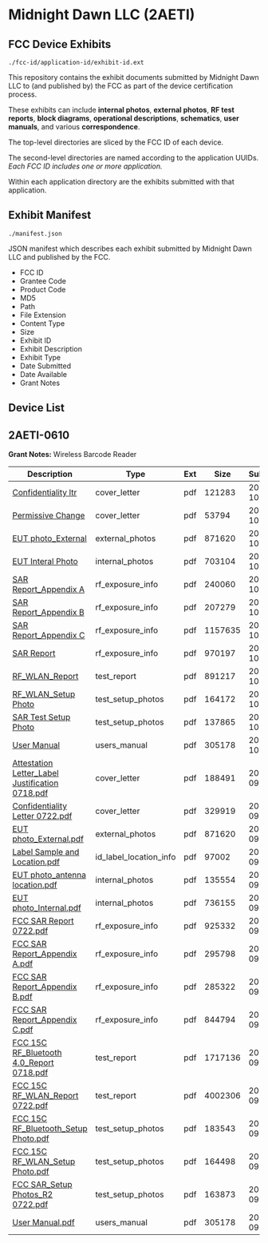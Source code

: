 # Midnight Dawn LLC (2AETI)
## FCC Device Exhibits

```
./fcc-id/application-id/exhibit-id.ext
```

This repository contains the exhibit documents submitted by Midnight Dawn LLC to (and published by) the FCC as part of the device certification process.

These exhibits can include **internal photos**, **external photos**, **RF test reports**, **block diagrams**, **operational descriptions**, **schematics**, **user manuals**, and various **correspondence**.

The top-level directories are sliced by the FCC ID of each device.

The second-level directories are named according to the application UUIDs. *Each FCC ID includes one or more application.*

Within each application directory are the exhibits submitted with that application. 

## Exhibit Manifest

```
./manifest.json
```

JSON manifest which describes each exhibit submitted by Midnight Dawn LLC and published by the FCC.

- FCC ID
- Grantee Code
- Product Code
- MD5
- Path
- File Extension
- Content Type
- Size
- Exhibit ID
- Exhibit Description
- Exhibit Type
- Date Submitted
- Date Available
- Grant Notes

## Device List
## 2AETI-0610
**Grant Notes:** Wireless Barcode Reader

| Description | Type | Ext | Size | Submitted | Available |
| ----------- | ---- | --- | ---- | --------- | --------- |
| [Confidentiality ltr](2AETI-0610/941fa7d029a2af1c9d34fcdc3bd74c29/3161409.pdf) | cover_letter | pdf | 121283 | 2016-10-12 | 2016-10-12 |
| [Permissive Change](2AETI-0610/941fa7d029a2af1c9d34fcdc3bd74c29/3161410.pdf) | cover_letter | pdf | 53794 | 2016-10-12 | 2016-10-12 |
| [EUT photo_External](2AETI-0610/941fa7d029a2af1c9d34fcdc3bd74c29/3131912.pdf) | external_photos | pdf | 871620 | 2016-10-12 | 2017-04-10 |
| [EUT Interal Photo](2AETI-0610/941fa7d029a2af1c9d34fcdc3bd74c29/3161399.pdf) | internal_photos | pdf | 703104 | 2016-10-12 | 2017-04-10 |
| [SAR Report_Appendix A](2AETI-0610/941fa7d029a2af1c9d34fcdc3bd74c29/3161405.pdf) | rf_exposure_info | pdf | 240060 | 2016-10-12 | 2016-10-12 |
| [SAR Report_Appendix B](2AETI-0610/941fa7d029a2af1c9d34fcdc3bd74c29/3161406.pdf) | rf_exposure_info | pdf | 207279 | 2016-10-12 | 2016-10-12 |
| [SAR Report_Appendix C](2AETI-0610/941fa7d029a2af1c9d34fcdc3bd74c29/3161407.pdf) | rf_exposure_info | pdf | 1157635 | 2016-10-12 | 2016-10-12 |
| [SAR Report](2AETI-0610/941fa7d029a2af1c9d34fcdc3bd74c29/3161408.pdf) | rf_exposure_info | pdf | 970197 | 2016-10-12 | 2016-10-12 |
| [RF_WLAN_Report](2AETI-0610/941fa7d029a2af1c9d34fcdc3bd74c29/3161404.pdf) | test_report | pdf | 891217 | 2016-10-12 | 2016-10-12 |
| [RF_WLAN_Setup Photo](2AETI-0610/941fa7d029a2af1c9d34fcdc3bd74c29/3161401.pdf) | test_setup_photos | pdf | 164172 | 2016-10-12 | 2017-04-10 |
| [SAR Test Setup Photo](2AETI-0610/941fa7d029a2af1c9d34fcdc3bd74c29/3161402.pdf) | test_setup_photos | pdf | 137865 | 2016-10-12 | 2017-04-10 |
| [User Manual](2AETI-0610/941fa7d029a2af1c9d34fcdc3bd74c29/3131917.pdf) | users_manual | pdf | 305178 | 2016-10-12 | 2017-04-10 |
| [Attestation Letter_Label Justification 0718.pdf](2AETI-0610/b26ee694c83e12e42fbda1642e9666e3/3131850.pdf) | cover_letter | pdf | 188491 | 2016-09-12 | 2016-09-14 |
| [Confidentiality Letter 0722.pdf](2AETI-0610/b26ee694c83e12e42fbda1642e9666e3/3131851.pdf) | cover_letter | pdf | 329919 | 2016-09-12 | 2016-09-14 |
| [EUT photo_External.pdf](2AETI-0610/b26ee694c83e12e42fbda1642e9666e3/3131912.pdf) | external_photos | pdf | 871620 | 2016-09-13 | 2017-03-12 |
| [Label Sample and Location.pdf](2AETI-0610/b26ee694c83e12e42fbda1642e9666e3/3131852.pdf) | id_label_location_info | pdf | 97002 | 2016-09-12 | 2016-09-14 |
| [EUT photo_antenna location.pdf](2AETI-0610/b26ee694c83e12e42fbda1642e9666e3/3131911.pdf) | internal_photos | pdf | 135554 | 2016-09-13 | 2017-03-12 |
| [EUT photo_Internal.pdf](2AETI-0610/b26ee694c83e12e42fbda1642e9666e3/3131913.pdf) | internal_photos | pdf | 736155 | 2016-09-13 | 2017-03-12 |
| [FCC SAR Report 0722.pdf](2AETI-0610/b26ee694c83e12e42fbda1642e9666e3/3131855.pdf) | rf_exposure_info | pdf | 925332 | 2016-09-12 | 2016-09-14 |
| [FCC SAR Report_Appendix A.pdf](2AETI-0610/b26ee694c83e12e42fbda1642e9666e3/3131856.pdf) | rf_exposure_info | pdf | 295798 | 2016-09-12 | 2016-09-14 |
| [FCC SAR Report_Appendix B.pdf](2AETI-0610/b26ee694c83e12e42fbda1642e9666e3/3131857.pdf) | rf_exposure_info | pdf | 285322 | 2016-09-12 | 2016-09-14 |
| [FCC SAR Report_Appendix C.pdf](2AETI-0610/b26ee694c83e12e42fbda1642e9666e3/3131858.pdf) | rf_exposure_info | pdf | 844794 | 2016-09-12 | 2016-09-14 |
| [FCC 15C RF_Bluetooth 4.0_Report 0718.pdf](2AETI-0610/b26ee694c83e12e42fbda1642e9666e3/3131853.pdf) | test_report | pdf | 1717136 | 2016-09-12 | 2016-09-14 |
| [FCC 15C RF_WLAN_Report 0722.pdf](2AETI-0610/b26ee694c83e12e42fbda1642e9666e3/3131854.pdf) | test_report | pdf | 4002306 | 2016-09-12 | 2016-09-14 |
| [FCC 15C RF_Bluetooth_Setup Photo.pdf](2AETI-0610/b26ee694c83e12e42fbda1642e9666e3/3131914.pdf) | test_setup_photos | pdf | 183543 | 2016-09-13 | 2017-03-12 |
| [FCC 15C RF_WLAN_Setup Photo.pdf](2AETI-0610/b26ee694c83e12e42fbda1642e9666e3/3131915.pdf) | test_setup_photos | pdf | 164498 | 2016-09-13 | 2017-03-12 |
| [FCC SAR_Setup Photos_R2 0722.pdf](2AETI-0610/b26ee694c83e12e42fbda1642e9666e3/3131916.pdf) | test_setup_photos | pdf | 163873 | 2016-09-13 | 2017-03-12 |
| [User Manual.pdf](2AETI-0610/b26ee694c83e12e42fbda1642e9666e3/3131917.pdf) | users_manual | pdf | 305178 | 2016-09-13 | 2017-03-12 |
